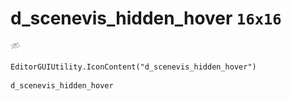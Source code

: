 # d_scenevis_hidden_hover `16x16`
<img src="/img/d_scenevis_hidden_hover.png" width=16 height=16>

``` CSharp
EditorGUIUtility.IconContent("d_scenevis_hidden_hover")
```
```
d_scenevis_hidden_hover
```
